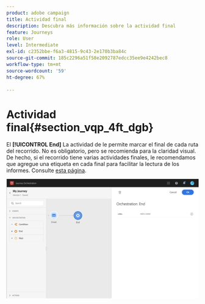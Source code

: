 ```yaml
---
product: adobe campaign
title: Actividad final
description: Descubra más información sobre la actividad final
feature: Journeys
role: User
level: Intermediate
exl-id: c2352bbe-f6a3-4815-9c43-2e170b3ba84c
source-git-commit: 185c2296a51f58e2092787edcc35ee9e4242bec8
workflow-type: tm+mt
source-wordcount: '59'
ht-degree: 67%

---
```


# Actividad final{#section_vqp_4ft_dgb}

El **[!UICONTROL End]** La actividad de le permite marcar el final de cada ruta del recorrido. No es obligatorio, pero se recomienda para la claridad visual. De hecho, si el recorrido tiene varias actividades finales, le recomendamos que agregue una etiqueta en cada final para facilitar la lectura de los informes. Consulte [esta página](../reporting/about-journey-reports.md).

![](../assets/journey54.png)
